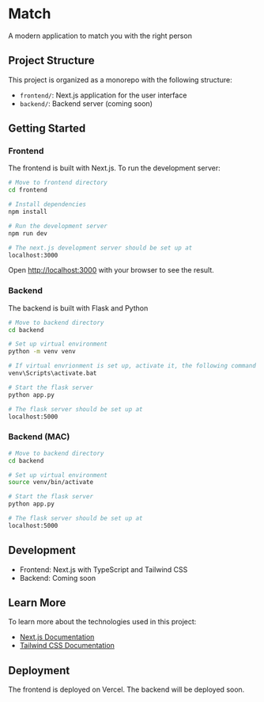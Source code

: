 # Match

A modern application to match you with the right person

## Project Structure

This project is organized as a monorepo with the following structure:

- `frontend/`: Next.js application for the user interface
- `backend/`: Backend server (coming soon)

## Getting Started

### Frontend

The frontend is built with Next.js. To run the development server:

```bash
# Move to frontend directory
cd frontend

# Install dependencies
npm install

# Run the development server
npm run dev

# The next.js development server should be set up at
localhost:3000
```

Open [http://localhost:3000](http://localhost:3000) with your browser to see the result.

### Backend

The backend is built with Flask and Python

```bash
# Move to backend directory
cd backend

# Set up virtual environment
python -m venv venv

# If virtual envrionment is set up, activate it, the following command is for windows
venv\Scripts\activate.bat

# Start the flask server
python app.py

# The flask server should be set up at
localhost:5000
```

### Backend (MAC)

```bash
# Move to backend directory
cd backend

# Set up virtual environment
source venv/bin/activate

# Start the flask server
python app.py

# The flask server should be set up at
localhost:5000
```

## Development

- Frontend: Next.js with TypeScript and Tailwind CSS
- Backend: Coming soon

## Learn More

To learn more about the technologies used in this project:

- [Next.js Documentation](https://nextjs.org/docs)
- [Tailwind CSS Documentation](https://tailwindcss.com/docs)

## Deployment

The frontend is deployed on Vercel. The backend will be deployed soon.
